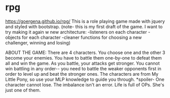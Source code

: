 # rpg
https://goergena.github.io/rpg/
This is a role playing game made with jquery and styled with bootstrap.
(note- this is my first draft of the game. I want to try making it again w new architecture: 
-listeners on each character
-objects for each character
-cleaner functions for choosing a new challenger, winning and losing)

ABOUT THE GAME:
There are 4 characters. You choose one and the other 3 become your enemies. You have to battle them one-by-one to defeat them all and win the game. 
As you battle, your attacks get stronger. You cannot win battling in any order-- you need to battle the weaker opponents first in order to level up and beat the stronger ones. The characters are from My Little Pony, so use your MLP knowledge to guide you through. 
*spoiler- One character cannot lose. The imbalance isn't an error. Life is full of OPs. She's just one of them.
